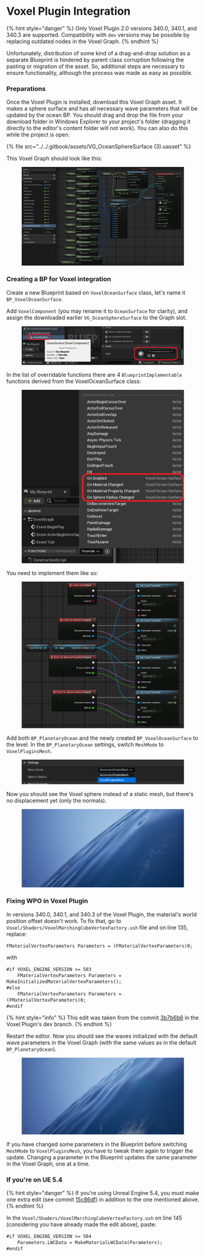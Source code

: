 # Voxel Plugin Integration

{% hint style="danger" %}
Only Voxel Plugin 2.0 versions 340.0, 340.1, and 340.3 are supported. Compatibility with `dev` versions may be possible by replacing outdated nodes in the Voxel Graph.
{% endhint %}

Unfortunately, distribution of some kind of a drag-and-drop solution as a separate Blueprint is hindered by parent class corruption following the pasting or migration of the asset. So, additional steps are necessary to ensure functionality, although the process was made as easy as possible.

### Preparations

Once the Voxel Plugin is installed, download this Voxel Graph asset. It makes a sphere surface and has all necessary wave parameters that will be updated by the ocean BP. You should drag and drop the file from your download folder in Windows Explorer to your project's folder (dragging it directly to the editor's content folder will not work). You can also do this while the project is open.

{% file src="../../.gitbook/assets/VG_OceanSphereSurface (3).uasset" %}

This Voxel Graph should look like this:

<figure><img src="../../.gitbook/assets/image (14).png" alt=""><figcaption></figcaption></figure>

### Creating a BP for Voxel integration

Create a new Blueprint based on `VoxelOceanSurface` class, let's name it `BP_VoxelOceanSurface`.

Add `VoxelComponent` (you may rename it to `OceanSurface` for clarity), and assign the downloaded earlier `VG_OceanSphereSurface` to the Graph slot.

<div align="left">

<figure><img src="../../.gitbook/assets/image (5).png" alt=""><figcaption></figcaption></figure>

</div>

In the list of overridable functions there are 4 `BlueprintImplementable` functions derived from the VoxelOceanSurface class:

<div align="left">

<figure><img src="../../.gitbook/assets/image (15).png" alt=""><figcaption></figcaption></figure>

</div>

You need to implement them like so:

<figure><img src="../../.gitbook/assets/image (10).png" alt=""><figcaption></figcaption></figure>

Add both `BP_PlanetaryOcean` and the newly created `BP_VoxelOceanSurface` to the level. In the `BP_PlanetaryOcean` settings, switch `MeshMode` to `VoxelPluginsMesh`.

<figure><img src="../../.gitbook/assets/image (11).png" alt=""><figcaption></figcaption></figure>

Now you should see the Voxel sphere instead of a static mesh, but there's no displacement yet (only the normals).

<figure><img src="../../.gitbook/assets/image (1).png" alt=""><figcaption></figcaption></figure>

### Fixing WPO in Voxel Plugin

In versions 340.0, 340.1, and 340.3 of the Voxel Plugin, the material's world position offset doesn't work. To fix that, go to `Voxel/Shaders/VoxelMarchingCubeVertexFactory.ush` file and on line 135, replace:

```hlsl
FMaterialVertexParameters Parameters = (FMaterialVertexParameters)0;
```

with

```hlsl
#if VOXEL_ENGINE_VERSION >= 503
	FMaterialVertexParameters Parameters = MakeInitializedMaterialVertexParameters();
#else
	FMaterialVertexParameters Parameters = (FMaterialVertexParameters)0;
#endif
```

{% hint style="info" %}
This edit was taken from the commit [3b7b6b6](https://github.com/VoxelPlugin/VoxelPlugin/commit/3b7b6b6d3ce16eb555bbc757dd50128298223d4f) in the Voxel Plugin's dev branch.
{% endhint %}

Restart the editor. Now you should see the waves initialized with the default wave parameters in the Voxel Graph (with the same values as in the default `BP_PlanetaryOcean`).

<figure><img src="../../.gitbook/assets/image (16).png" alt=""><figcaption></figcaption></figure>

If you have changed some parameters in the Blueprint before switching `MeshMode` to `VoxelPluginsMesh`, you have to tweak them again to trigger the update. Changing a parameter in the Blueprint updates the same parameter in the Voxel Graph, one at a time.

### If you're on UE 5.4

{% hint style="danger" %}
If you're using Unreal Engine 5.4, you must make one extra edit (see commit [15c86df](https://github.com/VoxelPlugin/VoxelPlugin/commit/15c86df02b7819b4977da843954fba47f765bf3c)) in addition to the one mentioned above.
{% endhint %}

In the `Voxel/Shaders/VoxelMarchingCubeVertexFactory.ush` on line 145 (considering you have already made the edit above), paste:

```
#if VOXEL_ENGINE_VERSION >= 504
    Parameters.LWCData = MakeMaterialLWCData(Parameters);
#endif
```
